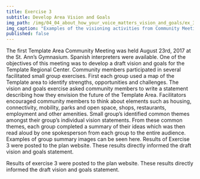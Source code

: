 ```yaml
---
title: Exercise 3
subtitle: Develop Area Vision and Goals
img_path: /img/04_04_about_how_your_voice_matters_vision_and_goals/ex_3_7979.jpg
img_caption: "Examples of the visioning activities from Community Meeting #1"
published: false
---
```

The first Template Area Community Meeting was held August 23rd, 2017 at the St. Ann’s Gymnasium. Spanish interpreters were available. One of the objectives of this meeting was to develop a draft vision and goals for the Template Regional Center. Community members participated in several facilitated small group exercises. First each group used a map of the Template area to identify strengths, opportunities and challenges. The vision and goals exercise asked community members to write a statement describing how they envision the future of the Template Area. Facilitators encouraged community members to think about elements such as housing, connectivity, mobility, parks and open space, shops, restaurants, employment and other amenities. Small group’s identified common themes amongst their group’s individual vision statements. From these common themes, each group completed a summary of their ideas which was then read aloud by one spokesperson from each group to the entire audience. Examples of group summary images can be seen here. Results of Exercise 3 were posted to the plan website. These results directly informed the draft vision and goals statement.

Results of exercise 3 were posted to the plan website. These results directly informed the draft vision and goals statement.
